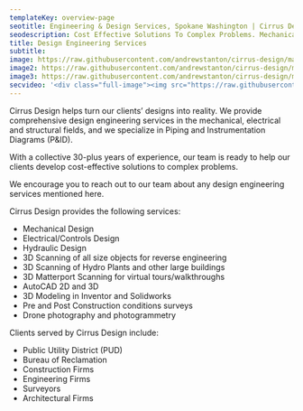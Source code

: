 ```yaml
---
templateKey: overview-page
seotitle: Engineering & Design Services, Spokane Washington | Cirrus Designs
seodescription: Cost Effective Solutions To Complex Problems. Mechanical, Electrical, Hydraulic Design, And 3D Scanning Services For Spokane, Washington
title: Design Engineering Services
subtitle:
image: https://raw.githubusercontent.com/andrewstanton/cirrus-design/master/src/img/content/bridge-and-platform.png
image2: https://raw.githubusercontent.com/andrewstanton/cirrus-design/master/src/img/content/cg-bridge-drawing.jpg
image3: https://raw.githubusercontent.com/andrewstanton/cirrus-design/master/src/img/content/p-id-example.jpg
secvideo: '<div class="full-image"><img src="https://raw.githubusercontent.com/andrewstanton/cirrus-design/master/src/img/design-engineering.gif" /></div>'
---
```


Cirrus Design helps turn our clients’ designs into reality. We provide comprehensive design engineering services in the mechanical, electrical and structural fields, and we specialize in Piping and Instrumentation Diagrams (P&ID).

With a collective 30-plus years of experience, our team is ready to help our clients develop cost-effective solutions to complex problems.

We encourage you to reach out to our team about any design engineering services mentioned here.

Cirrus Design provides the following services:<ul><li>Mechanical Design</li><li>Electrical/Controls Design</li><li>Hydraulic Design</li><li>3D Scanning of all size objects for reverse engineering</li><li>3D Scanning of Hydro Plants and other large buildings</li><li>3D Matterport Scanning for virtual tours/walkthroughs</li><li>AutoCAD 2D and 3D</li><li>3D Modeling in Inventor and Solidworks</li><li>Pre and Post Construction conditions surveys</li><li>Drone photography and photogrammetry</li>

</ul>

Clients served by Cirrus Design include:<ul><li>Public Utility District (PUD)</li><li>Bureau of Reclamation</li><li>Construction Firms</li><li>Engineering Firms</li><li>Surveyors</li><li>Architectural Firms</li></ul>
